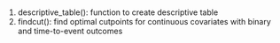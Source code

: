 # 
1. descriptive_table(): function to create descriptive table
2. findcut(): find optimal cutpoints for continuous covariates with binary and time-to-event outcomes
